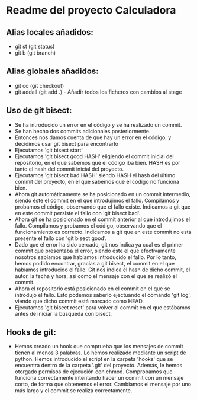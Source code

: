 # Readme del proyecto Calculadora

## Alias locales añadidos:
- git st (git status)
- git b (git branch)

## Alias globales añadidos:
- git co (git checkout)
- git addall (git add .) - Añadir todos los ficheros con cambios al stage

## Uso de git bisect:
- Se ha introducido un error en el código y se ha realizado un commit.
- Se han hecho dos commits adicionales posteriormente.
- Entonces nos damos cuenta de que hay un error en el código, y decidimos usar git bisect para encontrarlo
- Ejecutamos 'git bisect start'
- Ejecutamos 'git bisect good HASH' eligiendo el commit inicial del repositorio, en el que sabemos que el código iba bien. HASH es por tanto el hash del commit inicial del proyecto.
- Ejecutamos 'git bisect bad HASH' siendo HASH el hash del último commit del proyecto, en el que sabemos que el código no funciona bien.
- Ahora git automáticamente se ha posicionado en un commit intermedio, siendo éste el commit en el que introdujimos el fallo. Compilamos y probamos el código, observando que el fallo existe. Indicamos a git que en este commit persiste el fallo con 'git bisect bad'.
- Ahora git se ha posicionado en el commit anterior al que introdujimos el fallo. Compilamos y probamos el código, observando que el funcionamiento es correcto. Indicamos a git que en este commit no está presente el fallo con 'git bisect good'.
- Dado que el error ha sido cercado, git nos indica ya cual es el primer commit que presentaba el error, siendo éste el que efectivamente nosotros sabíamos que habíamos introducido el fallo. Por lo tanto, hemos podido encontrar, gracias a git bisect, el commit en el que habíamos introducido el fallo. Git nos indica el hash de dicho commit, el autor, la fecha y hora, así como el mensaje con el que se realizó el commit.
- Ahora el repositorio está posicionado en el commit en el que se introdujo el fallo. Esto podemos saberlo ejectuando el comando 'git log', viendo que dicho commit está marcado como HEAD.
- Ejecutamos 'git bisect reset' para volver al commit en el que estábamos antes de iniciar la búsqueda con bisect.

## Hooks de git:
- Hemos creado un hook que comprueba que los mensajes de commit tienen al menos 3 palabras. Lo hemos realizado mediante un script de python. Hemos introducido el script en la carpeta 'hooks' que se encuentra dentro de la carpeta '.git' del proyecto. Además, le hemos otorgado permisos de ejecución con chmod. Comprobamos que funciona correctamente intentando hacer un commit con un mensaje corto, de forma que obtenemos el error. Cambiamos el mensaje por uno más largo y el commit se realiza correctamente.

